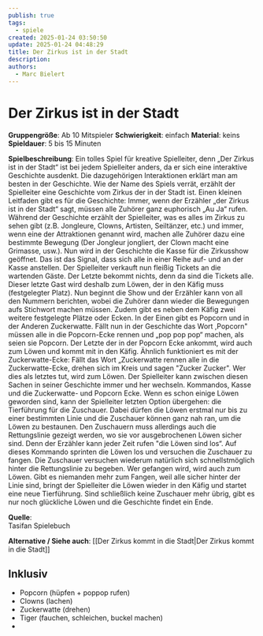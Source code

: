 ```yaml
---
publish: true
tags:
  - spiele
created: 2025-01-24 03:50:50
update: 2025-01-24 04:48:29
title: Der Zirkus ist in der Stadt
description: 
authors:
  - Marc Bielert
---
```


# Der Zirkus ist in der Stadt

**Gruppengröße**: Ab 10 Mitspieler 
**Schwierigkeit**: einfach 
**Material**: keins 
**Spieldauer**: 5 bis 15 Minuten

**Spielbeschreibung**: 
Ein tolles Spiel für kreative Spielleiter, denn „Der Zirkus ist in der Stadt“ ist bei jedem Spielleiter anders, da er sich eine interaktive Geschichte ausdenkt. Die dazugehörigen Interaktionen erklärt man am besten in der Geschichte. Wie der Name des Spiels verrät, erzählt der Spielleiter eine Geschichte vom Zirkus der in der Stadt ist. Einen kleinen Leitfaden gibt es für die Geschichte: Immer, wenn der Erzähler „der Zirkus ist in der Stadt“ sagt, müssen alle Zuhörer ganz euphorisch „Au Ja“ rufen. Während der Geschichte erzählt der Spielleiter, was es alles im Zirkus zu sehen gibt (z.B. Jongleure, Clowns, Artisten, Seiltänzer, etc.) und immer, wenn eine der Attraktionen genannt wird, machen alle Zuhörer dazu eine bestimmte Bewegung (Der Jongleur jongliert, der Clown macht eine Grimasse, usw.). Nun wird in der Geschichte die Kasse für die Zirkusshow geöffnet. Das ist das Signal, dass sich alle in einer Reihe auf- und an der Kasse anstellen. Der Spielleiter verkauft nun fleißig Tickets an die wartenden Gäste. Der Letzte bekommt nichts, denn da sind die Tickets alle. Dieser letzte Gast wird deshalb zum Löwen, der in den Käfig muss (festgelegter Platz). Nun beginnt die Show und der Erzähler kann von all den Nummern berichten, wobei die Zuhörer dann wieder die Bewegungen aufs Stichwort machen müssen. Zudem gibt es neben dem Käfig zwei weitere festgelegte Plätze oder Ecken. In der Einen gibt es Popcorn und in der Anderen Zuckerwatte. Fällt nun in der Geschichte das Wort ,Popcorn" müssen alle in die Popcorn-Ecke rennen und „pop pop pop“ machen, als seien sie Popcorn. Der Letzte der in der Popcorn Ecke ankommt, wird auch zum Löwen und kommt mit in den Käfig. Ähnlich funktioniert es mit der Zuckerwatte-Ecke: Fällt das Wort „Zuckerwatte rennen alle in die Zuckerwatte-Ecke, drehen sich im Kreis und sagen "Zucker Zucker". Wer dies als letztes tut, wird zum Löwen. Der Spielleiter kann zwischen diesen Sachen in seiner Geschichte immer und her wechseln. Kommandos, Kasse und die Zuckerwatte- und Popcorn Ecke. Wenn es schon einige Löwen geworden sind, kann der Spielleiter letzten Option übergehen: die Tierführung für die Zuschauer. Dabei dürfen die Löwen erstmal nur bis zu einer bestimmten Linie und die Zuschauer können ganz nah ran, um die Löwen zu bestaunen. Den Zuschauern muss allerdings auch die Rettungslinie gezeigt werden, wo sie vor ausgebrochenen Löwen sicher sind. Denn der Erzähler kann jeder Zeit rufen "die Löwen sind los“. Auf dieses Kommando sprinten die Löwen los und versuchen die Zuschauer zu fangen. Die Zuschauer versuchen wiederum natürlich sich schnellstmöglich hinter die Rettungslinie zu begeben. Wer gefangen wird, wird auch zum Löwen. Gibt es niemanden mehr zum Fangen, weil alle sicher hinter der Linie sind, bringt der Spielleiter die Löwen wieder in den Käfig und startet eine neue Tierführung. Sind schließlich keine Zuschauer mehr übrig, gibt es nur noch glückliche Löwen und die Geschichte findet ein Ende.

**Quelle**:  
Tasifan Spielebuch

**Alternative / Siehe auch**: [[Der Zirkus kommt in die Stadt|Der Zirkus kommt in die Stadt]]

## Inklusiv

- Popcorn (hüpfen + poppop rufen)
- Clowns (lachen)
- Zuckerwatte (drehen)
- Tiger (fauchen, schleichen, buckel machen)
- 